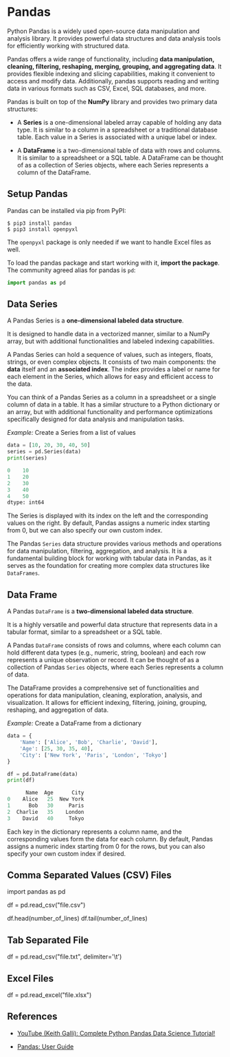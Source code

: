 # Pandas

Python Pandas is a widely used open-source data manipulation and analysis library. It provides powerful data structures and data analysis tools for efficiently working with structured data. 

Pandas offers a wide range of functionality, including **data manipulation, cleaning, filtering, reshaping, merging, grouping, and aggregating data**. 
It provides flexible indexing and slicing capabilities, making it convenient to access and modify data. Additionally, pandas supports reading and writing data in various formats such as CSV, Excel, SQL databases, and more.

Pandas is built on top of the **NumPy** library and provides two primary data structures: 

* A **Series** is a one-dimensional labeled array capable of holding any data type. It is similar to a column in a spreadsheet or a traditional database table. Each value in a Series is associated with a unique label or index.

* A **DataFrame** is a two-dimensional table of data with rows and columns. It is similar to a spreadsheet or a SQL table. A DataFrame can be thought of as a collection of Series objects, where each Series represents a column of the DataFrame.

## Setup Pandas

Pandas can be installed via pip from PyPI:

```
$ pip3 install pandas
$ pip3 install openpyxl
```
The `openpyxl` package is only needed if we want to handle Excel files as well.

To load the pandas package and start working with it, **import the package**. 
The community agreed alias for pandas is `pd`:

```Python
import pandas as pd
```

## Data Series

A Pandas Series is a **one-dimensional labeled data structure**. 

It is designed to handle data in a vectorized manner, similar to a NumPy array, but with additional functionalities and labeled indexing capabilities.

A Pandas Series can hold a sequence of values, such as integers, floats, strings, or even complex objects. 
It consists of two main components: the **data** itself and an **associated index**. 
The index provides a label or name for each element in the Series, which allows for easy and efficient access to the data.

You can think of a Pandas Series as a column in a spreadsheet or a single column of data in a table. 
It has a similar structure to a Python dictionary or an array, but with additional functionality and performance optimizations specifically designed for data analysis and manipulation tasks.

_Example:_ Create a Series from a list of values

```Python
data = [10, 20, 30, 40, 50]
series = pd.Series(data)
print(series)

0    10
1    20
2    30
3    40
4    50
dtype: int64
```
The Series is displayed with its index on the left and the corresponding values on the right. 
By default, Pandas assigns a numeric index starting from 0, but we can also specify our own custom 
index.

The Pandas `Series` data structure provides various methods and operations for data manipulation, filtering, aggregation, and analysis. 
It is a fundamental building block for working with tabular data in Pandas, as it serves as the foundation 
for creating more complex data structures like `DataFrames`.


## Data Frame
A Pandas `DataFrame` is a **two-dimensional labeled data structure**. 

It is a highly versatile and powerful data structure that represents data in a tabular format, 
similar to a spreadsheet or a SQL table.

A Pandas `DataFrame` consists of rows and columns, where each column can hold different data types 
(e.g., numeric, string, boolean) and each row represents a unique observation or record. 
It can be thought of as a collection of Pandas `Series` objects, where each Series represents a column of data.

The DataFrame provides a comprehensive set of functionalities and operations for data manipulation, cleaning, exploration, analysis, and visualization. It allows for efficient indexing, filtering, joining, grouping, reshaping, and aggregation of data.

_Example:_ Create a DataFrame from a dictionary

```Python
data = {
    'Name': ['Alice', 'Bob', 'Charlie', 'David'],
    'Age': [25, 30, 35, 40],
    'City': ['New York', 'Paris', 'London', 'Tokyo']
}

df = pd.DataFrame(data)
print(df)

      Name  Age      City
0    Alice   25  New York
1      Bob   30     Paris
2  Charlie   35    London
3    David   40     Tokyo
```

Each key in the dictionary represents a column name, and the corresponding values form the data for each column. 
By default, Pandas assigns a numeric index starting from 0 for the rows, but you can also specify your own custom index if desired.



## Comma Separated Values (CSV) Files 

import pandas as pd

df = pd.read_csv("file.csv")

df.head(number_of_lines)
df.tail(number_of_lines)


## Tab Separated File

df = pd.read_csv("file.txt", delimiter='\t')



## Excel Files 

df = pd.read_excel("file.xlsx")


## References
* [YouTube (Keith Galli): Complete Python Pandas Data Science Tutorial!](https://youtu.be/vmEHCJofslg)

* [Pandas: User Guide](https://pandas.pydata.org/docs/user_guide/index.html)
